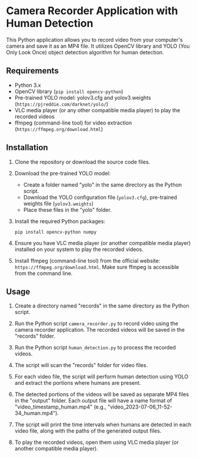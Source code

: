 # Camera Recorder Application with Human Detection

This Python application allows you to record video from your computer's camera and save it as an MP4 file. It utilizes OpenCV library and YOLO (You Only Look Once) object detection algorithm for human detection.

## Requirements

- Python 3.x
- OpenCV library (`pip install opencv-python`)
- Pre-trained YOLO model: yolov3.cfg and yolov3.weights (`https://pjreddie.com/darknet/yolo/`)
- VLC media player (or any other compatible media player) to play the recorded videos
- ffmpeg (command-line tool) for video extraction (`https://ffmpeg.org/download.html`)

## Installation

1. Clone the repository or download the source code files.

2. Download the pre-trained YOLO model:
   - Create a folder named "yolo" in the same directory as the Python script.
   - Download the YOLO configuration file (`yolov3.cfg`), pre-trained weights file (`yolov3.weights`)
   - Place these files in the "yolo" folder.

3. Install the required Python packages:
   ```
   pip install opencv-python numpy
   ```

4. Ensure you have VLC media player (or another compatible media player) installed on your system to play the recorded videos.

5. Install ffmpeg (command-line tool) from the official website: `https://ffmpeg.org/download.html`. Make sure ffmpeg is accessible from the command line.

## Usage

1. Create a directory named "records" in the same directory as the Python script.

2. Run the Python script `camera_recorder.py` to record video using the camera recorder application. The recorded videos will be saved in the "records" folder.

3. Run the Python script `human_detection.py` to process the recorded videos.

4. The script will scan the "records" folder for video files.

5. For each video file, the script will perform human detection using YOLO and extract the portions where humans are present.

6. The detected portions of the videos will be saved as separate MP4 files in the "output" folder. Each output file will have a name format of "video_timestamp_human.mp4" (e.g., "video_2023-07-06_11-52-34_human.mp4").

7. The script will print the time intervals when humans are detected in each video file, along with the paths of the generated output files.

8. To play the recorded videos, open them using VLC media player (or another compatible media player).


